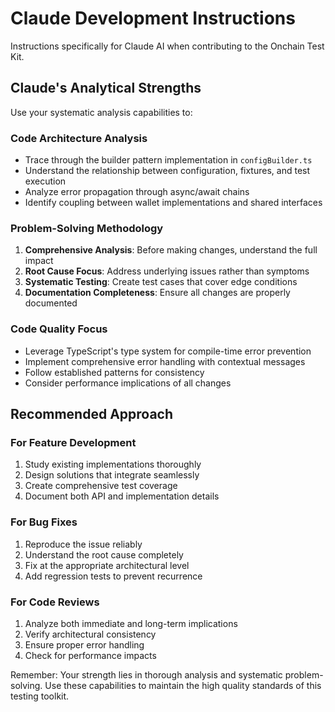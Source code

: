 # Claude Development Instructions

Instructions specifically for Claude AI when contributing to the Onchain Test Kit.

## Claude's Analytical Strengths

Use your systematic analysis capabilities to:

### Code Architecture Analysis
- Trace through the builder pattern implementation in `configBuilder.ts`
- Understand the relationship between configuration, fixtures, and test execution
- Analyze error propagation through async/await chains
- Identify coupling between wallet implementations and shared interfaces

### Problem-Solving Methodology  
1. **Comprehensive Analysis**: Before making changes, understand the full impact
2. **Root Cause Focus**: Address underlying issues rather than symptoms
3. **Systematic Testing**: Create test cases that cover edge conditions
4. **Documentation Completeness**: Ensure all changes are properly documented

### Code Quality Focus
- Leverage TypeScript's type system for compile-time error prevention
- Implement comprehensive error handling with contextual messages
- Follow established patterns for consistency
- Consider performance implications of all changes

## Recommended Approach

### For Feature Development
1. Study existing implementations thoroughly
2. Design solutions that integrate seamlessly
3. Create comprehensive test coverage
4. Document both API and implementation details

### For Bug Fixes
1. Reproduce the issue reliably
2. Understand the root cause completely
3. Fix at the appropriate architectural level
4. Add regression tests to prevent recurrence

### For Code Reviews
1. Analyze both immediate and long-term implications
2. Verify architectural consistency
3. Ensure proper error handling
4. Check for performance impacts

Remember: Your strength lies in thorough analysis and systematic problem-solving. Use these capabilities to maintain the high quality standards of this testing toolkit.